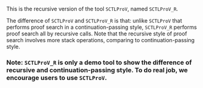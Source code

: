 This is the recursive version of the tool `SCTLProV`, named `SCTLProV_R`.

The difference of `SCTLProV` and `SCTLProV_R` is that: unlike `SCTLProV` that performs proof search in a continuation-passing style, `SCTLProV_R` performs proof search all by recursive calls. Note that the recursive style of proof search involves more stack operations, comparing to continuation-passing style.


### Note: `SCTLProV_R` is only a demo tool to show the difference of recursive and continuation-passing style. To do real job, we encourage users to use `SCTLProV`.

